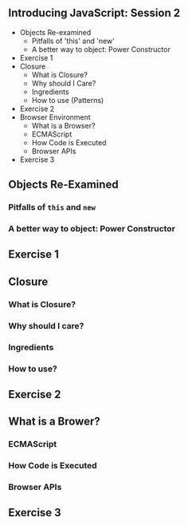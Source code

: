 ## Introducing JavaScript: Session 2

- Objects Re-examined
  - Pitfalls of 'this' and 'new'
  - A better way to object: Power Constructor
- Exercise 1
- Closure
  - What is Closure?
  - Why should I Care?
  - Ingredients
  - How to use (Patterns)
- Exercise 2
- Browser Environment
  - What is a Browser?
  - ECMAScript
  - How Code is Executed
  - Browser APIs
- Exercise 3

## Objects Re-Examined

### Pitfalls of `this` and `new`
### A better way to object: Power Constructor

## Exercise 1

## Closure
### What is Closure?
### Why should I care?
### Ingredients
### How to use?

## Exercise 2

## What is a Brower?
### ECMAScript
### How Code is Executed
### Browser APIs

## Exercise 3
